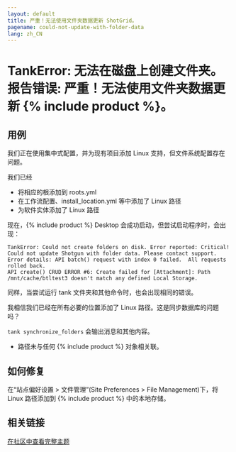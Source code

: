```yaml
---
layout: default
title: 严重！无法使用文件夹数据更新 ShotGrid。
pagename: could-not-update-with-folder-data
lang: zh_CN
---
```


# TankError: 无法在磁盘上创建文件夹。报告错误: 严重！无法使用文件夹数据更新 {% include product %}。

## 用例

我们正在使用集中式配置，并为现有项目添加 Linux 支持，但文件系统配置存在问题。

我们已经

- 将相应的根添加到 roots.yml
- 在工作流配置、install_location.yml 等中添加了 Linux 路径
- 为软件实体添加了 Linux 路径

现在，{% include product %} Desktop 会成功启动，但尝试启动程序时，会出现：

```
TankError: Could not create folders on disk. Error reported: Critical! Could not update Shotgun with folder data. Please contact support. Error details: API batch() request with index 0 failed.  All requests rolled back.
API create() CRUD ERROR #6: Create failed for [Attachment]: Path /mnt/cache/btltest3 doesn't match any defined Local Storage.
```

同样，当尝试运行 tank 文件夹和其他命令时，也会出现相同的错误。

我相信我们已经在所有必要的位置添加了 Linux 路径。这是同步数据库的问题吗？

`tank synchronize_folders` 会输出消息和其他内容。

- 路径未与任何 {% include product %} 对象相关联。

## 如何修复

在“站点偏好设置 > 文件管理”(Site Preferences > File Management)下，将 Linux 路径添加到 {% include product %} 中的本地存储。


## 相关链接

[在社区中查看完整主题](https://community.shotgridsoftware.com/t/first-time-setting-up-shotgun-and-i-have-this-error/9384)